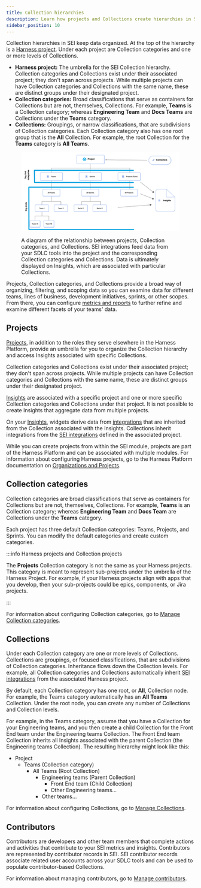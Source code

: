 ```yaml
---
title: Collection hierarchies
description: Learn how projects and Collections create hierarchies in SEI.
sidebar_position: 10
---
```


Collection hierarchies in SEI keep data organized. At the top of the hierarchy is a [Harness project](/docs/category/organizations-and-projects). Under each project are Collection categories and one or more levels of Collections.

* **Harness project:** The umbrella for the SEI Collection hierarchy. Collection categories and Collections exist under their associated project; they don't span across projects. While multiple projects can have Collection categories and Collections with the same name, these are distinct groups under their designated project.
* **Collection categories:** Broad classifications that serve as containers for Collections but are not, themselves, Collections. For example, **Teams** is a Collection category; whereas **Engineering Team** and **Docs Teams** are Collections under the **Teams** category.
* **Collections:** Groupings, or narrow classifications, that are subdivisions of Collection categories. Each Collection category also has one root group that is the **All** Collection. For example, the root Collection for the **Teams** category is **All Teams**.

<figure>

![](./static/collections-hierarchies-diagram.png)

<figcaption>A diagram of the relationship between projects, Collection categories, and Collections. SEI integrations feed data from your SDLC tools into the project and the corresponding Collection categories and Collections. Data is ultimately displayed on Insights, which are associated with particular Collections.</figcaption>
</figure>

Projects, Collection categories, and Collections provide a broad way of organizing, filtering, and scoping data so you can examine data for different teams, lines of business, development initiatives, sprints, or other scopes. From there, you can configure [metrics and reports](/docs/category/metrics-and-reports) to further refine and examine different facets of your teams' data.

## Projects

[Projects](/docs/category/organizations-and-projects), in addition to the roles they serve elsewhere in the Harness Platform, provide an umbrella for you to organize the Collection hierarchy and access Insights associated with specific Collections.

Collection categories and Collections exist under their associated project; they don't span across projects. While multiple projects can have Collection categories and Collections with the same name, these are distinct groups under their designated project.

[Insights](../sei-insights.md) are associated with a specific project and one or more specific Collection categories and Collections under that project. It is not possible to create Insights that aggregate data from multiple projects.

On your [Insights](../sei-insights.md), widgets derive data from [integrations](/docs/category/integrations) that are inherited from the Collection associated with the Insights. Collections inherit integrations from the [SEI integrations](/docs/category/integrations) defined in the associated project.

While you can create projects from within the SEI module, projects are part of the Harness Platform and can be associated with multiple modules. For information about configuring Harness projects, go to the Harness Platform documentation on [Organizations and Projects](/docs/category/organizations-and-projects).

## Collection categories

Collection categories are broad classifications that serve as containers for Collections but are not, themselves, Collections. For example, **Teams** is an Collection category; whereas **Engineering Team** and **Docs Team** are Collections under the **Teams** category.

Each project has three default Collection categories: Teams, Projects, and Sprints. You can modify the default categories and create custom categories.

:::info Harness projects and Collection projects

The **Projects** Collection category is not the same as your Harness projects. This category is meant to represent sub-projects under the umbrella of the Harness Project. For example, if your Harness projects align with apps that you develop, then your sub-projects could be epics, components, or Jira projects.

:::

For information about configuring Collection categories, go to [Manage Collection categories](./manage-collection-cat.md).

## Collections

Under each Collection category are one or more levels of Collections. Collections are groupings, or focused classifications, that are subdivisions of Collection categories. Inheritance flows down the Collection levels. For example, all Collection categories and Collections automatically inherit [SEI integrations](/docs/category/integrations) from the associated Harness project.

By default, each Collection category has one root, or **All**, Collection node. For example, the Teams category automatically has an **All Teams** Collection. Under the root node, you can create any number of Collections and Collection levels.

For example, in the Teams category, assume that you have a Collection for your Engineering teams, and you then create a child Collection for the Front End team under the Engineering teams Collection. The Front End team Collection inherits all Insights associated with the parent Collection (the Engineering teams Collection). The resulting hierarchy might look like this:

* Project
  * Teams (Collection category)
    * All Teams (Root Collection)
      * Engineering teams (Parent Collection)
        * Front End team (Child Collection)
        * Other Engineering teams...
      * Other teams...

For information about configuring Collections, go to [Manage Collections](./manage-collections.md).

## Contributors

Contributors are developers and other team members that complete actions and activities that contribute to your SEI metrics and insights. Contributors are represented by contributor records in SEI. SEI contributor records associate related user accounts across your SDLC tools and can be used to populate contributor-based Collections.

For information about managing contributors, go to [Manage contributors](./manage-contributors.md).
